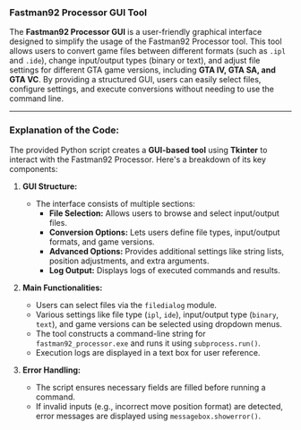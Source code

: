 ### Fastman92 Processor GUI Tool

The **Fastman92 Processor GUI** is a user-friendly graphical interface designed to simplify the usage of the Fastman92 Processor tool. This tool allows users to convert game files between different formats (such as `.ipl` and `.ide`), change input/output types (binary or text), and adjust file settings for different GTA game versions, including **GTA IV, GTA SA, and GTA VC**. By providing a structured GUI, users can easily select files, configure settings, and execute conversions without needing to use the command line.

---

### Explanation of the Code:

The provided Python script creates a **GUI-based tool** using **Tkinter** to interact with the Fastman92 Processor. Here's a breakdown of its key components:

1. **GUI Structure:**
   - The interface consists of multiple sections:
     - **File Selection:** Allows users to browse and select input/output files.
     - **Conversion Options:** Lets users define file types, input/output formats, and game versions.
     - **Advanced Options:** Provides additional settings like string lists, position adjustments, and extra arguments.
     - **Log Output:** Displays logs of executed commands and results.

2. **Main Functionalities:**
   - Users can select files via the `filedialog` module.
   - Various settings like file type (`ipl`, `ide`), input/output type (`binary`, `text`), and game versions can be selected using dropdown menus.
   - The tool constructs a command-line string for `fastman92_processor.exe` and runs it using `subprocess.run()`.
   - Execution logs are displayed in a text box for user reference.

3. **Error Handling:**
   - The script ensures necessary fields are filled before running a command.
   - If invalid inputs (e.g., incorrect move position format) are detected, error messages are displayed using `messagebox.showerror()`.
